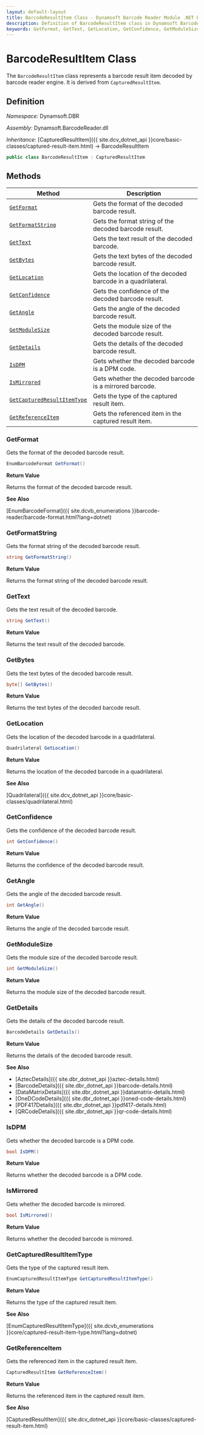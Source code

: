 ```yaml
---
layout: default-layout
title: BarcodeResultItem Class - Dynamsoft Barcode Reader Module .NET Edition API Reference
description: Definition of BarcodeResultItem class in Dynamsoft Barcode Reader Module .NET Edition.
keywords: GetFormat, GetText, GetLocation, GetConfidence, GetModuleSize, BarcodeResultItem, api reference
---
```


# BarcodeResultItem Class

The `BarcodeResultItem` class represents a barcode result item decoded by barcode reader engine. It is derived from `CapturedResultItem`.

## Definition

*Namespace:* Dynamsoft.DBR

*Assembly:* Dynamsoft.BarcodeReader.dll

*Inheritance:* [CapturedResultItem]({{ site.dcv_dotnet_api }}core/basic-classes/captured-result-item.html) -> BarcodeResultItem

```csharp
public class BarcodeResultItem : CapturedResultItem
```

## Methods

| Method               | Description |
|----------------------|-------------|
| [`GetFormat`](#getformat) | Gets the format of the decoded barcode result. |
| [`GetFormatString`](#getformatstring) | Gets the format string of the decoded barcode result. |
| [`GetText`](#gettext) | Gets the text result of the decoded barcode. |
| [`GetBytes`](#getbytes) | Gets the text bytes of the decoded barcode result. |
| [`GetLocation`](#getlocation) | Gets the location of the decoded barcode in a quadrilateral. |
| [`GetConfidence`](#getconfidence) | Gets the confidence of the decoded barcode result. |
| [`GetAngle`](#getangle) | Gets the angle of the decoded barcode result. |
| [`GetModuleSize`](#getmodulesize) | Gets the module size of the decoded barcode result. |
| [`GetDetails`](#getdetails) | Gets the details of the decoded barcode result. |
| [`IsDPM`](#isdpm) | Gets whether the decoded barcode is a DPM code. |
| [`IsMirrored`](#ismirrored) | Gets whether the decoded barcode is a mirrored barcode. |
| [`GetCapturedResultItemType`](#getcapturedresultitemtype) | Gets the type of the captured result item. |
| [`GetReferenceItem`](#getreferenceitem) | Gets the referenced item in the captured result item. |

### GetFormat

Gets the format of the decoded barcode result.

```csharp
EnumBarcodeFormat GetFormat()
```

**Return Value**

Returns the format of the decoded barcode result.

**See Also**

[EnumBarcodeFormat]({{ site.dcvb_enumerations }}barcode-reader/barcode-format.html?lang=dotnet)

### GetFormatString

Gets the format string of the decoded barcode result.

```csharp
string GetFormatString()
```

**Return Value**

Returns the format string of the decoded barcode result.

### GetText

Gets the text result of the decoded barcode.

```csharp
string GetText()
```

**Return Value**

Returns the text result of the decoded barcode.

### GetBytes

Gets the text bytes of the decoded barcode result.

```csharp
byte[] GetBytes()
```

**Return Value**

Returns the text bytes of the decoded barcode result.

### GetLocation

Gets the location of the decoded barcode in a quadrilateral.

```csharp
Quadrilateral GetLocation()
```

**Return Value**

Returns the location of the decoded barcode in a quadrilateral.

**See Also**

[Quadrilateral]({{ site.dcv_dotnet_api }}core/basic-classes/quadrilateral.html)

### GetConfidence

Gets the confidence of the decoded barcode result.

```csharp
int GetConfidence()
```

**Return Value**

Returns the confidence of the decoded barcode result.

### GetAngle

Gets the angle of the decoded barcode result.

```csharp
int GetAngle()
```

**Return Value**

Returns the angle of the decoded barcode result.

### GetModuleSize

Gets the module size of the decoded barcode result.

```csharp
int GetModuleSize()
```

**Return Value**

Returns the module size of the decoded barcode result.

### GetDetails

Gets the details of the decoded barcode result.

```csharp
BarcodeDetails GetDetails()
```

**Return Value**

Returns the details of the decoded barcode result.

**See Also**

- [AztecDetails]({{ site.dbr_dotnet_api }}aztec-details.html)
- [BarcodeDetails]({{ site.dbr_dotnet_api }}barcode-details.html)
- [DataMatrixDetails]({{ site.dbr_dotnet_api }}datamatrix-details.html)
- [OneDCodeDetails]({{ site.dbr_dotnet_api }}oned-code-details.html)
- [PDF417Details]({{ site.dbr_dotnet_api }}pdf417-details.html)
- [QRCodeDetails]({{ site.dbr_dotnet_api }}qr-code-details.html)

### IsDPM

Gets whether the decoded barcode is a DPM code.

```csharp
bool IsDPM()
```

**Return Value**

Returns whether the decoded barcode is a DPM code.

### IsMirrored

Gets whether the decoded barcode is mirrored.

```csharp
bool IsMirrored()
```

**Return Value**

Returns whether the decoded barcode is mirrored.

### GetCapturedResultItemType

Gets the type of the captured result item.

```csharp
EnumCapturedResultItemType GetCapturedResultItemType()
```

**Return Value**

Returns the type of the captured result item.

**See Also**

[EnumCapturedResultItemType]({{ site.dcvb_enumerations }}core/captured-result-item-type.html?lang=dotnet)

### GetReferenceItem

Gets the referenced item in the captured result item.

```csharp
CapturedResultItem GetReferenceItem()
```

**Return Value**

Returns the referenced item in the captured result item.

**See Also**

[CapturedResultItem]({{ site.dcv_dotnet_api }}core/basic-classes/captured-result-item.html)
